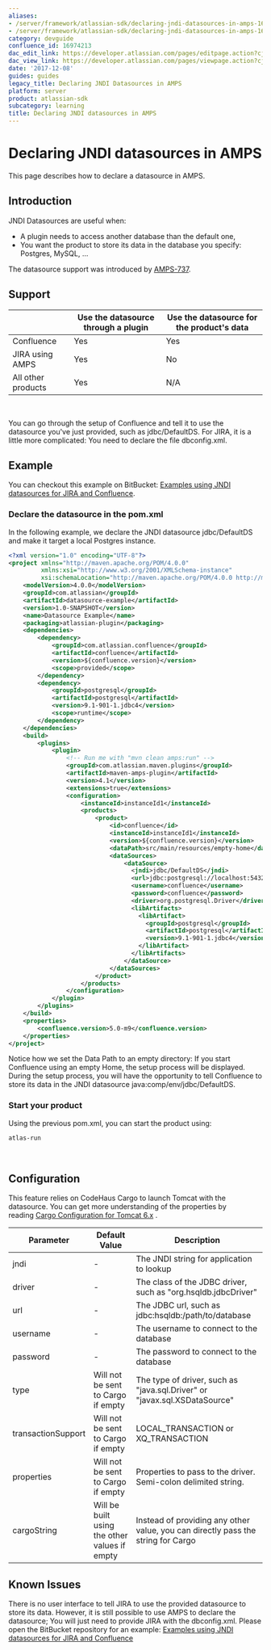 ```yaml
---
aliases:
- /server/framework/atlassian-sdk/declaring-jndi-datasources-in-amps-16974213.html
- /server/framework/atlassian-sdk/declaring-jndi-datasources-in-amps-16974213.md
category: devguide
confluence_id: 16974213
dac_edit_link: https://developer.atlassian.com/pages/editpage.action?cjm=wozere&pageId=16974213
dac_view_link: https://developer.atlassian.com/pages/viewpage.action?cjm=wozere&pageId=16974213
date: '2017-12-08'
guides: guides
legacy_title: Declaring JNDI Datasources in AMPS
platform: server
product: atlassian-sdk
subcategory: learning
title: Declaring JNDI datasources in AMPS
---
```

# Declaring JNDI datasources in AMPS

This page describes how to declare a datasource in AMPS.

## Introduction

JNDI Datasources are useful when:

-   A plugin needs to access another database than the default one,
-   You want the product to store its data in the database you specify: Postgres, MySQL, ...

The datasource support was introduced by <a href="https://ecosystem.atlassian.net/browse/AMPS-737" class="external-link">AMPS-737</a>.

## Support

|                    | Use the datasource through a plugin | Use the datasource for the product's data |
|--------------------|-------------------------------------|-------------------------------------------|
| Confluence         | Yes                                 | Yes                                       |
| JIRA using AMPS    | Yes                                 | No                                        |
| All other products | Yes                                 | N/A                                       |

 

You can go through the setup of Confluence and tell it to use the datasource you've just provided, such as jdbc/DefaultDS. For JIRA, it is a little more complicated: You need to declare the file dbconfig.xml.

## Example

You can checkout this example on BitBucket: <a href="https://bitbucket.org/aragot/amps-examples" class="external-link">Examples using JNDI datasources for JIRA and Confluence</a>.

### Declare the datasource in the pom.xml

In the following example, we declare the JNDI datasource jdbc/DefaultDS and make it target a local Postgres instance. 

``` xml
<?xml version="1.0" encoding="UTF-8"?>
<project xmlns="http://maven.apache.org/POM/4.0.0"
         xmlns:xsi="http://www.w3.org/2001/XMLSchema-instance"
         xsi:schemaLocation="http://maven.apache.org/POM/4.0.0 http://maven.apache.org/maven-v4_0_0.xsd">
    <modelVersion>4.0.0</modelVersion>
    <groupId>com.atlassian</groupId>
    <artifactId>datasource-example</artifactId>
    <version>1.0-SNAPSHOT</version>
    <name>Datasource Example</name>
    <packaging>atlassian-plugin</packaging>
    <dependencies>
        <dependency>
            <groupId>com.atlassian.confluence</groupId>
            <artifactId>confluence</artifactId>
            <version>${confluence.version}</version>
            <scope>provided</scope>
        </dependency>
        <dependency>
            <groupId>postgresql</groupId>
            <artifactId>postgresql</artifactId>
            <version>9.1-901-1.jdbc4</version>
            <scope>runtime</scope>
        </dependency>
    </dependencies>
    <build>
        <plugins>
            <plugin>
                <!-- Run me with "mvn clean amps:run" -->
                <groupId>com.atlassian.maven.plugins</groupId>
                <artifactId>maven-amps-plugin</artifactId>
                <version>4.1</version>
                <extensions>true</extensions>
                <configuration>
                    <instanceId>instanceId1</instanceId>
                    <products>
                        <product>
                            <id>confluence</id>
                            <instanceId>instanceId1</instanceId>
                            <version>${confluence.version}</version>
                            <dataPath>src/main/resources/empty-home</dataPath>
                            <dataSources>
                                <dataSource>
                                  <jndi>jdbc/DefaultDS</jndi>
                                  <url>jdbc:postgresql://localhost:5432/confluence</url>
                                  <username>confluence</username>
                                  <password>confluence</password>
                                  <driver>org.postgresql.Driver</driver>
                                  <libArtifacts>
                                    <libArtifact>
                                      <groupId>postgresql</groupId>
                                      <artifactId>postgresql</artifactId>
                                      <version>9.1-901-1.jdbc4</version>
                                    </libArtifact>
                                  </libArtifacts>
                                </dataSource>
                            </dataSources>
                        </product>
                    </products>
                </configuration>
            </plugin>
        </plugins>
    </build>
    <properties>
        <confluence.version>5.0-m9</confluence.version>
    </properties>
</project>
```

Notice how we set the Data Path to an empty directory: If you start Confluence using an empty Home, the setup process will be displayed. During the setup process, you will have the opportunity to tell Confluence to store its data in the JNDI datasource java:comp/env/jdbc/DefaultDS.

### Start your product

Using the previous pom.xml, you can start the product using:

``` bash
atlas-run
```

 

## Configuration

This feature relies on CodeHaus Cargo to launch Tomcat with the datasource. You can get more understanding of the properties by reading <a href="http://cargo.codehaus.org/Tomcat+6.x" class="external-link">Cargo Configuration for Tomcat 6.x</a> .

| Parameter          | Default Value                                 | Description                                                                      |
|--------------------|-----------------------------------------------|----------------------------------------------------------------------------------|
| jndi               | \-                                            | The JNDI string for application to lookup                                        |
| driver             | \-                                            | The class of the JDBC driver, such as "org.hsqldb.jdbcDriver"                    |
| url                | \-                                            | The JDBC url, such as jdbc:hsqldb:/path/to/database                              |
| username           | \-                                            | The username to connect to the database                                          |
| password           | \-                                            | The password to connect to the database                                          |
| type               | Will not be sent to Cargo if empty            | The type of driver, such as "java.sql.Driver" or "javax.sql.XSDataSource"        |
| transactionSupport | Will not be sent to Cargo if empty            | LOCAL\_TRANSACTION or XQ\_TRANSACTION                                            |
| properties         | Will not be sent to Cargo if empty            | Properties to pass to the driver. Semi-colon delimited string.                   |
| cargoString        | Will be built using the other values if empty | Instead of providing any other value, you can directly pass the string for Cargo |

## Known Issues

There is no user interface to tell JIRA to use the provided datasource to store its data. However, it is still possible to use AMPS to declare the datasource; You will just need to provide JIRA with the dbconfig.xml. Please open the BitBucket repository for an example: <a href="https://bitbucket.org/aragot/amps-examples" class="external-link">Examples using JNDI datasources for JIRA and Confluence</a>












































































































































































































































































